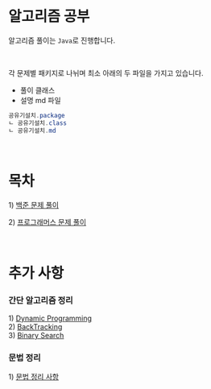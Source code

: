 # 알고리즘 공부
알고리즘 풀이는 `Java`로 진행합니다.  

<br>

각 문제별 패키지로 나뉘며 최소 아래의 두 파일을 가지고 있습니다.

- 풀이 클래스  
- 설명 md 파일 

```java
공유기설치.package
ㄴ 공유기설치.class
ㄴ 공유기설치.md
```

<br>
  
# 목차
1\) [백준 문제 풀이](./baekjoon/baekjoon.md)  
  
2\) [프로그래머스 문제 풀이](./programmers/programmers.md)

<br>

# 추가 사항

### 간단 알고리즘 정리
1\) [Dynamic Programming](./baekjoon/dp/DP.md)  
2\) [BackTracking](./baekjoon/backtracking/BT.md)  
3\) [Binary Search](./baekjoon/binarysearch/binarysearch.md)  

### 문법 정리
1\) [문법 정리 사항](comment.md)